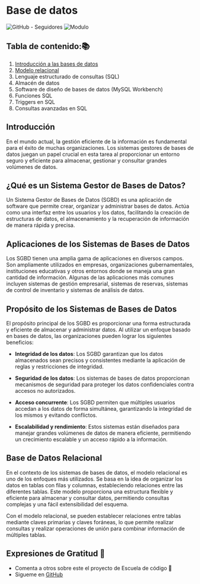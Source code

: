 # Base de datos

![GitHub - Seguidores][a]
![Modulo][b]

## Tabla de contenido:📚

1. [Introducción a las bases de datos][0]
2. [Modelo relacional][1]
3. Lenguaje estructurado de consultas (SQL)
4. Almacén de datos
5. Software de diseño de bases de datos (MySQL Workbench)
6. Funciones SQL
7. Triggers en SQL
8. Consultas avanzadas en SQL

## Introducción

En el mundo actual, la gestión eficiente de la información es fundamental para el éxito de muchas organizaciones. Los sistemas gestores de bases de datos juegan un papel crucial en esta tarea al proporcionar un entorno seguro y eficiente para almacenar, gestionar y consultar grandes volúmenes de datos.

## ¿Qué es un Sistema Gestor de Bases de Datos?

Un Sistema Gestor de Bases de Datos (SGBD) es una aplicación de software que permite crear, organizar y administrar bases de datos. Actúa como una interfaz entre los usuarios y los datos, facilitando la creación de estructuras de datos, el almacenamiento y la recuperación de información de manera rápida y precisa.

## Aplicaciones de los Sistemas de Bases de Datos

Los SGBD tienen una amplia gama de aplicaciones en diversos campos. Son ampliamente utilizados en empresas, organizaciones gubernamentales, instituciones educativas y otros entornos donde se maneja una gran cantidad de información. Algunas de las aplicaciones más comunes incluyen sistemas de gestión empresarial, sistemas de reservas, sistemas de control de inventario y sistemas de análisis de datos.

## Propósito de los Sistemas de Bases de Datos

El propósito principal de los SGBD es proporcionar una forma estructurada y eficiente de almacenar y administrar datos. Al utilizar un enfoque basado en bases de datos, las organizaciones pueden lograr los siguientes beneficios:

- **Integridad de los datos**: Los SGBD garantizan que los datos almacenados sean precisos y consistentes mediante la aplicación de reglas y restricciones de integridad.

- **Seguridad de los datos**: Los sistemas de bases de datos proporcionan mecanismos de seguridad para proteger los datos confidenciales contra accesos no autorizados.

- **Acceso concurrente**: Los SGBD permiten que múltiples usuarios accedan a los datos de forma simultánea, garantizando la integridad de los mismos y evitando conflictos.

- **Escalabilidad y rendimiento**: Estos sistemas están diseñados para manejar grandes volúmenes de datos de manera eficiente, permitiendo un crecimiento escalable y un acceso rápido a la información.

## Base de Datos Relacional

En el contexto de los sistemas de bases de datos, el modelo relacional es uno de los enfoques más utilizados. Se basa en la idea de organizar los datos en tablas con filas y columnas, estableciendo relaciones entre las diferentes tablas. Este modelo proporciona una estructura flexible y eficiente para almacenar y consultar datos, permitiendo consultas complejas y una fácil extensibilidad del esquema.

Con el modelo relacional, se pueden establecer relaciones entre tablas mediante claves primarias y claves foráneas, lo que permite realizar consultas y realizar operaciones de unión para combinar información de múltiples tablas.


## Expresiones de Gratitud 🎁
* Comenta a otros sobre este el proyecto de Escuela de código 📢
* Sigueme en [GitHub](https://github.com/Alfonso6z)

[a]: https://img.shields.io/github/followers/Alfonso6z?style=social
[b]: https://img.shields.io/badge/Alfonso6z-Modulo_3-blue
[0]: #introducción
[1]: 1_ModeloER/
